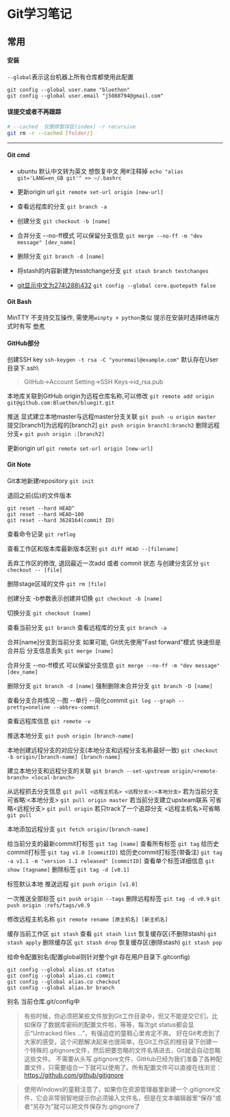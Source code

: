 Git学习笔记
===========

常用
----

#### 安装

`--global`表示这台机器上所有仓库都使用此配置

``` shell
git config --global user.name "bluethon"
git config --global user.email "j5088794@gmail.com"
```

#### 误提交或者不再跟踪

``` bash
# --cached  仅删除暂存区(index) -r recursive
git rm -r --cached [folder/]
```

---

#### Git cmd

- ubuntu 默认中文转为英文 想恢复中文 用#注释掉
`echo "alias git='LANG=en_GB git'" >> ~/.bashrc`

- 更新origin url
`git remote set-url origin [new-url]`

- 查看远程库的分支
`git branch -a`

- 创建分支
`git checkout -b [name]`

- 合并分支 --no-ff模式 可以保留分支信息
`git merge --no-ff -m "dev message" [dev_name]`

- 删除分支
`git branch -d [name]`

- 将stash的内容新建为tesstchange分支
`git stash branch testchanges`

- [git显示中文为274\288\432](https://gist.github.com/vkyii/1079783)
`git config --global core.quotepath false`

#### Git Bash
MinTTY 不支持交互操作, 需使用`winpty + python`类似
提示在安装时选择终端方式时有写
[参考](https://www.zhihu.com/question/36142943/answer/81467036)


#### GitHub部分

创建SSH key
`ssh-keygen -t rsa -C "youremail@example.com"`
默认存在User目录下.ssh\
> GitHub->Account Setting->SSH Keys->id_rsa.pub

本地库关联到GitHub  origin为远程仓库名称,可以修改
`git remote add origin git@github.com:Bluethon/bluegit.git`

推送 显式建立本地master与远程master分支关联
`git push -u origin master`
提交[branch1]为远程的[branch2]
`git push origin branch1:branch2`
删除远程分支+
`git push origin :[branch2]`

更新origin url
`git remote set-url origin [new-url]`

#### Git Note

Git本地新建repository
`git init`

退回之前(后)的文件版本
```
git reset --hard HEAD^
git reset --hard HEAD~100
git reset --hard 3628164(commit ID)
```

查看命令记录
`git reflog`

查看工作区和版本库最新版本区别
`git diff HEAD --[filename]`

丢弃工作区的修改, 退回最近一次add 或者 commit 状态  与创建分支区分
`git checkout -- [file]`

删除stage区域的文件
`git rm [file]`

创建分支 -b参数表示创建并切换
`git checkout -b [name]`

切换分支
`git checkout [name]`

查看当前分支
`git branch`
查看远程库的分支
`git branch -a`

合并[name]分支到当前分支  如果可能, Git优先使用"Fast forward"模式 快速但是合并后 分支信息丢失
`git merge [name]`

合并分支 --no-ff模式 可以保留分支信息
`git merge --no-ff -m "dev message" [dev_name]`

删除分支
`git branch -d [name]`
强制删除未合并分支
`git branch -D [name]`

查看分支合并情况 --图 --单行 --简化commit
`git log --graph --pretty=oneline --abbrev-commit`

查看远程库信息
`git remote -v`

推送本地分支
`git push origin [branch-name]`

本地创建远程分支的对应分支(本地分支和远程分支名称最好一致)
`git checkout -b origin/[branch-name] [branch-name]`

建立本地分支和远程分支的关联
`git branch --set-upstream origin/<remote-branch> <local-branch>`

从远程抓去分支信息
`git pull <远程主机名> <远程分支>:<本地分支>`
 若为当前分支 可省略:<本地分支>
`git pull origin master`
 若当前分支建立upsteam联系 可省略<远程分支>
`git pull origin`
 若只track了一个追踪分支 <远程主机名>可省略
`git pull`

本地添加远程分支
`git fetch origin/[branch-name]`

给当前分支的最新commit打标签
`git tag [name]`
查看所有标签
`git tag`
给历史commit打标签
`git tag v1.0 [commitID]`
给历史commit打标签(带备注)
`git tag -a v1.1 -m "version 1.1 released" [commitID]`
查看单个标签详细信息
`git show [tagname]`
删除标签
`git tag -d [v0.1]`

标签默认本地 推送远程
`git push origin [v1.0]`

一次推送全部标签
`git push origin --tags`
删除远程标签
`git tag -d v0.9`
`git push origin :refs/tags/v0.9`

修改远程主机名称
`git remote rename [原主机名] [新主机名]`

缓存当前工作区
`git stash`
查看
`git stash list`
恢复缓存区(不删除stash)
`git stash apply`
删除缓存区
`git stash drop`
恢复缓存区(删除stash)
`git stash pop`

给命令配置别名(配置global则针对整个git 存在用户目录下.gitconfig)
```
git config --global alias.st status
git config --global alias.ci commit
git config --global alias.co checkout
git config --global alias.br branch
```
别名 当前仓库.git/config中



> 有些时候，你必须把某些文件放到Git工作目录中，但又不能提交它们，比如保存了数据库密码的配置文件啦，等等，每次git status都会显示“Untracked files ...”，有强迫症的童鞋心里肯定不爽。
好在Git考虑到了大家的感受，这个问题解决起来也很简单，在Git工作区的根目录下创建一个特殊的.gitignore文件，然后把要忽略的文件名填进去，Git就会自动忽略这些文件。
不需要从头写.gitignore文件，GitHub已经为我们准备了各种配置文件，只需要组合一下就可以使用了。所有配置文件可以直接在线浏览：https://github.com/github/gitignore

>使用Windows的童鞋注意了，如果你在资源管理器里新建一个.gitignore文件，它会非常弱智地提示你必须输入文件名，但是在文本编辑器里“保存”或者“另存为”就可以把文件保存为.gitignore了
